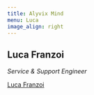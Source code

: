 ```yaml
---
title: Alyvix Mind
menu: Luca
image_align: right
---
```


## **Luca** Franzoi
*Service & Support Engineer*

<div class="LI-profile-badge"  data-version="v1" data-size="medium" data-locale="en_US" data-type="horizontal" data-theme="light" data-vanity="luca-franzoi-593164114"><a class="LI-simple-link" href='https://it.linkedin.com/in/luca-franzoi-593164114?trk=profile-badge'>Luca Franzoi</a></div>
